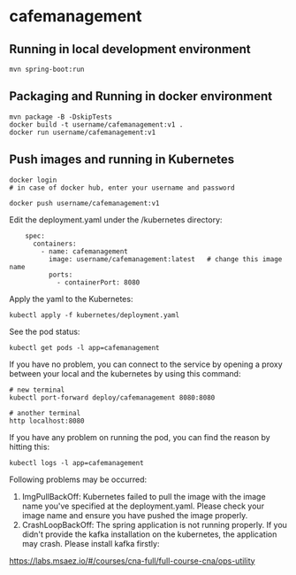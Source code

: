 # cafemanagement

## Running in local development environment

```
mvn spring-boot:run
```

## Packaging and Running in docker environment

```
mvn package -B -DskipTests
docker build -t username/cafemanagement:v1 .
docker run username/cafemanagement:v1
```

## Push images and running in Kubernetes

```
docker login 
# in case of docker hub, enter your username and password

docker push username/cafemanagement:v1
```

Edit the deployment.yaml under the /kubernetes directory:
```
    spec:
      containers:
        - name: cafemanagement
          image: username/cafemanagement:latest   # change this image name
          ports:
            - containerPort: 8080

```

Apply the yaml to the Kubernetes:
```
kubectl apply -f kubernetes/deployment.yaml
```

See the pod status:
```
kubectl get pods -l app=cafemanagement
```

If you have no problem, you can connect to the service by opening a proxy between your local and the kubernetes by using this command:
```
# new terminal
kubectl port-forward deploy/cafemanagement 8080:8080

# another terminal
http localhost:8080
```

If you have any problem on running the pod, you can find the reason by hitting this:
```
kubectl logs -l app=cafemanagement
```

Following problems may be occurred:

1. ImgPullBackOff:  Kubernetes failed to pull the image with the image name you've specified at the deployment.yaml. Please check your image name and ensure you have pushed the image properly.
1. CrashLoopBackOff: The spring application is not running properly. If you didn't provide the kafka installation on the kubernetes, the application may crash. Please install kafka firstly:

https://labs.msaez.io/#/courses/cna-full/full-course-cna/ops-utility

